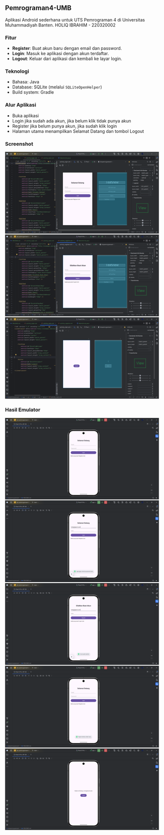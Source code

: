 ## Pemrograman4-UMB
Aplikasi Android sederhana untuk UTS Pemrograman 4 di Universitas Muhammadiyah Banten.
HOLIQ IBRAHIM - 220320002

### Fitur
- **Register**: Buat akun baru dengan email dan password.
- **Login**: Masuk ke aplikasi dengan akun terdaftar.
- **Logout**: Keluar dari aplikasi dan kembali ke layar login.

### Teknologi
- Bahasa: Java
- Database: SQLite (melalui `SQLiteOpenHelper`)
- Build system: Gradle

### Alur Aplikasi
- Buka aplikasi
- Login jika sudah ada akun, jika belum klik tidak punya akun
- Register jika belum punya akun, jika sudah klik login
- Halaman utama menampilkan Selamat Datang dan tombol Logout

### Screenshot

<img src="images/activity_login.png" />
<img src="images/activity_register.png" />
<img src="images/activity_main.png" />

### Hasil Emulator

<img src="images/login.png" />
<img src="images/login_gagal.png" />
<img src="images/register_gagal.png" />
<img src="images/register_sukses.png" />
<img src="images/login_berhasil.png" />
